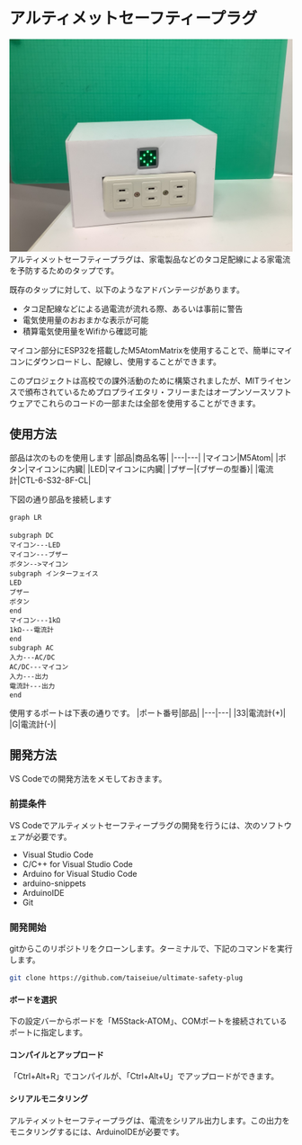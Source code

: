 # アルティメットセーフティープラグ
![見た目](media/14089BC9-DF4E-497C-B0CC-1B1AAAF6A5C0.jpeg)
アルティメットセーフティープラグは、家電製品などのタコ足配線による家電流を予防するためのタップです。

既存のタップに対して、以下のようなアドバンテージがあります。

- タコ足配線などによる過電流が流れる際、あるいは事前に警告
- 電気使用量のおおまかな表示が可能
- 積算電気使用量をWifiから確認可能

マイコン部分にESP32を搭載したM5AtomMatrixを使用することで、簡単にマイコンにダウンロードし、配線し、使用することができます。

このプロジェクトは高校での課外活動のために構築されましたが、MITライセンスで頒布されているためプロプライエタリ・フリーまたはオープンソースソフトウェアでこれらのコードの一部または全部を使用することができます。

## 使用方法
部品は次のものを使用します
|部品|商品名等|
|---|---|
|マイコン|M5Atom|
|ボタン|マイコンに内臓|
|LED|マイコンに内臓|
|ブザー|{ブザーの型番}|
|電流計|CTL-6-S32-8F-CL|

下図の通り部品を接続します
```mermaid
graph LR

subgraph DC
マイコン---LED
マイコン---ブザー
ボタン-->マイコン
subgraph インターフェイス
LED
ブザー
ボタン
end
マイコン---1kΩ
1kΩ---電流計
end
subgraph AC
入力---AC/DC
AC/DC---マイコン
入力---出力
電流計---出力
end
```

使用するポートは下表の通りです。
|ポート番号|部品|
|---|---|
|33|電流計(+)|
|G|電流計(-)|

## 開発方法
VS Codeでの開発方法をメモしておきます。

### 前提条件
VS Codeでアルティメットセーフティープラグの開発を行うには、次のソフトウェアが必要です。

- Visual Studio Code
- C/C++ for Visual Studio Code
- Arduino for Visual Studio Code
- arduino-snippets
- ArduinoIDE
- Git

### 開発開始
gitからこのリポジトリをクローンします。ターミナルで、下記のコマンドを実行します。

```sh
git clone https://github.com/taiseiue/ultimate-safety-plug
```

#### ボードを選択
下の設定バーからボードを「M5Stack-ATOM」、COMポートを接続されているポートに指定します。

#### コンパイルとアップロード
「Ctrl+Alt+R」でコンパイルが、「Ctrl+Alt+U」でアップロードができます。
#### シリアルモニタリング
アルティメットセーフティープラグは、電流をシリアル出力します。この出力をモニタリングするには、ArduinoIDEが必要です。
